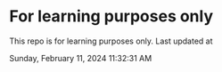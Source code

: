 # For learning purposes only
This repo is for learning purposes only.
Last updated at

Sunday, February 11, 2024 11:32:31 AM

